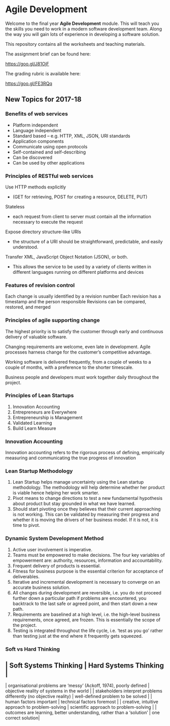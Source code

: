 # Agile Development

Welcome to the final year **Agile Development** module. This will teach you the skills you need to work in a modern software development team. Along the way you will gain lots of experience in developing a software solution.

This repository contains all the worksheets and teaching materials.

The assignment brief can be found here:

https://goo.gl/J81OjF

The grading rubric is available here:

https://goo.gl/FE3RQq

## New Topics for 2017-18

### Benefits of web services

- Platform independent 
- Language independent
- Standard based – e.g. HTTP, XML, JSON, URI standards
- Application components
- Communicate using open protocols
- Self-contained and self-describing
- Can be discovered
- Can be used by other applications

### Principles of RESTful web services

Use HTTP methods explicitly 
-	(GET for retrieving, POST for creating a resource, DELETE, PUT)

Stateless
-	each request from client to server must contain all the information necessary to execute the request

Expose directory structure-like URIs
-	the structure of a URI should be straightforward, predictable, and easily understood.


Transfer XML, JavaScript Object Notation (JSON), or both.
-	This allows the service to be used by a variety of clients written in different languages running on different platforms and devices

### Features of revision control

Each change is usually identified by a revision number
Each revision has a timestamp and the person responsible
Revisions can be compared, restored, and merged

### Principles of agile supporting change

The highest priority is to satisfy the customer through early and continuous delivery of valuable software.

Changing requirements are welcome, even late in development. Agile processes harness change for the customer’s competitive advantage.

Working software is delivered frequently, from a couple of weeks to a couple of months, with a preference to the shorter timescale.

Business people and developers must work together daily throughout the project.

### Principles of Lean Startups

1. Innovation Accounting
2. Entrepreneurs are Everywhere
3. Entrepreneurship is Management
4. Validated Learning
5. Build Learn Measure


### Innovation Accounting

Innovation accounting refers to the rigorous process of defining, empirically measuring and communicating the true progress of innovation 

### Lean Startup Methodology

1. Lean Startup helps manage uncertainty using the Lean startup methodology. The methodology will help determine whether her product is viable hence helping her work smarter.
2. Pivot means to change directions to test a new fundamental hypothesis about product but stay grounded in what we have learned.
3. Should start pivoting once they believes that their current approaching is not working. This can be validated by measuring their progress and whether it is moving the drivers of her business model. If it is not, it is time to pivot.

### Dynamic System Development Method

1) Active user involvement is imperative.
2) Teams must be empowered to make decisions. The four key variables of empowerment are: authority, resources, information and accountability.
3) Frequent delivery of products is essential.
4) Fitness for business purpose is the essential criterion for acceptance of deliverables.
5) Iterative and incremental development is necessary to converge on an accurate business solution.
6) All changes during development are reversible, i.e. you do not proceed further down a particular path if problems are encountered, you backtrack to the last safe or agreed point, and then start down a new path.
7) Requirements are baselined at a high level, i.e. the high-level business requirements, once agreed, are frozen. This is essentially the scope of the project.
8) Testing is integrated throughout the life cycle, i.e. ‘test as you go’ rather than testing just at the end where it frequently gets squeezed.

### Soft vs Hard Thinking

| Soft Systems Thinking | Hard Systems Thinking |
-----------------------------------------------------
| organisational problems are ‘messy’ (Ackoff, 1974), poorly defined | objective reality of systems in the world |
| stakeholders interpret problems differently (no objective reality) | well-defined problem to be solved |
| human factors important | technical factors foremost |
| creative, intuitive approach to problem-solving | scientific approach to problem-solving |
| outcomes are learning, better understanding, rather than a ‘solution’ | one correct solution|
